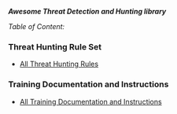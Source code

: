 ***Awesome Threat Detection and Hunting library***


*Table of Content:*

### Threat Hunting Rule Set
- [All Threat Hunting Rules](https://threat-hunting.github.io/Awesome-ThreatHunting/Threat%20Hunting%20Rule%20Set)

### Training Documentation and Instructions
- [All Training Documentation and Instructions](https://threat-hunting.github.io/Awesome-ThreatHunting/Training%20Documentation%20and%20Instructions/)



